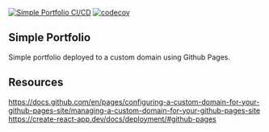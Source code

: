 [![Simple Portfolio CI/CD](https://github.com/alex-gagnon/simple-portfolio/actions/workflows/node.js.yml/badge.svg)](https://github.com/alex-gagnon/simple-portfolio/actions/workflows/node.js.yml)
[![codecov](https://app.codecov.io/gh/alex-gagnon/simple-portfolio/branch/main/graph/badge.svg)](https://app.codecov.io/gh/alex-gagnon/simple-portfolio)

## Simple Portfolio

Simple portfolio deployed to a custom domain using Github Pages.

## Resources
https://docs.github.com/en/pages/configuring-a-custom-domain-for-your-github-pages-site/managing-a-custom-domain-for-your-github-pages-site
https://create-react-app.dev/docs/deployment/#github-pages
